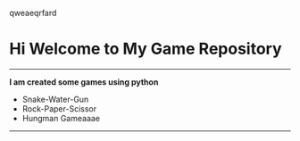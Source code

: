 qweaeqrfard

# Hi Welcome to My Game Repository
***

**I am created some games using python**
- Snake-Water-Gun
- Rock-Paper-Scissor
- Hungman Gameaaae
---

